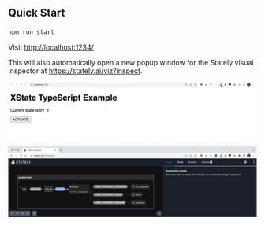 ## Quick Start

```bash
npm run start
```

Visit [http://localhost:1234/](http://localhost:1234/)

This will also automatically open a new popup window for the Stately visual inspector at https://stately.ai/viz?inspect.

![](./assets/screenshot.png)
